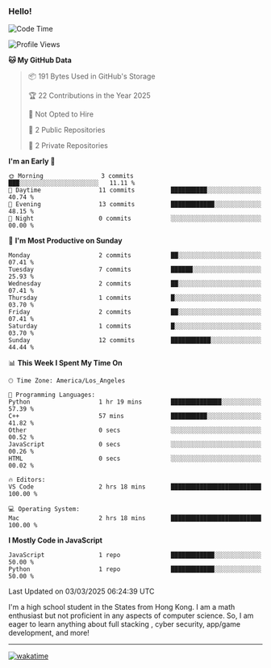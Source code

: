### Hello!
<!-- <img align='right' src='https://github-readme-stats.vercel.app/api?username=dtso-i&show_icons=true' /> = github stats -->

<!--START_SECTION:waka-->
![Code Time](http://img.shields.io/badge/Code%20Time-14%20mins-blue)

![Profile Views](http://img.shields.io/badge/Profile%20Views-12-blue)

**🐱 My GitHub Data** 

> 📦 191 Bytes Used in GitHub's Storage 
 > 
> 🏆 22 Contributions in the Year 2025
 > 
> 🚫 Not Opted to Hire
 > 
> 📜 2 Public Repositories 
 > 
> 🔑 2 Private Repositories 
 > 
**I'm an Early 🐤** 

```text
🌞 Morning                3 commits           ███░░░░░░░░░░░░░░░░░░░░░░   11.11 % 
🌆 Daytime                11 commits          ██████████░░░░░░░░░░░░░░░   40.74 % 
🌃 Evening                13 commits          ████████████░░░░░░░░░░░░░   48.15 % 
🌙 Night                  0 commits           ░░░░░░░░░░░░░░░░░░░░░░░░░   00.00 % 
```
📅 **I'm Most Productive on Sunday** 

```text
Monday                   2 commits           ██░░░░░░░░░░░░░░░░░░░░░░░   07.41 % 
Tuesday                  7 commits           ██████░░░░░░░░░░░░░░░░░░░   25.93 % 
Wednesday                2 commits           ██░░░░░░░░░░░░░░░░░░░░░░░   07.41 % 
Thursday                 1 commits           █░░░░░░░░░░░░░░░░░░░░░░░░   03.70 % 
Friday                   2 commits           ██░░░░░░░░░░░░░░░░░░░░░░░   07.41 % 
Saturday                 1 commits           █░░░░░░░░░░░░░░░░░░░░░░░░   03.70 % 
Sunday                   12 commits          ███████████░░░░░░░░░░░░░░   44.44 % 
```


📊 **This Week I Spent My Time On** 

```text
🕑︎ Time Zone: America/Los_Angeles

💬 Programming Languages: 
Python                   1 hr 19 mins        ██████████████░░░░░░░░░░░   57.39 % 
C++                      57 mins             ██████████░░░░░░░░░░░░░░░   41.82 % 
Other                    0 secs              ░░░░░░░░░░░░░░░░░░░░░░░░░   00.52 % 
JavaScript               0 secs              ░░░░░░░░░░░░░░░░░░░░░░░░░   00.26 % 
HTML                     0 secs              ░░░░░░░░░░░░░░░░░░░░░░░░░   00.02 % 

🔥 Editors: 
VS Code                  2 hrs 18 mins       █████████████████████████   100.00 % 

💻 Operating System: 
Mac                      2 hrs 18 mins       █████████████████████████   100.00 % 
```

**I Mostly Code in JavaScript** 

```text
JavaScript               1 repo              ████████████░░░░░░░░░░░░░   50.00 % 
Python                   1 repo              ████████████░░░░░░░░░░░░░   50.00 % 
```




 Last Updated on 03/03/2025 06:24:39 UTC
<!--END_SECTION:waka-->

I'm a high school student in the States from Hong Kong. I am a math enthusiast but not proficient in any aspects of computer science. So, I am eager to learn anything about full stacking , cyber security, app/game development, and more!
<hr/>

[![wakatime](https://wakatime.com/badge/user/c921ee97-b047-496e-b43f-a10715c8f674.svg)](https://wakatime.com/@c921ee97-b047-496e-b43f-a10715c8f674)





<!--
Here are some ideas to get you started:

- 🔭 I’m currently working on ...
- 🌱 I’m currently learning ...
- 👯 I’m looking to collaborate on ...
- 💬 Ask me about ...
- 📫 How to reach me: ...
- ⚡ Fun fact: ...
-->
